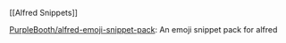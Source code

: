 

[[Alfred Snippets]]

[PurpleBooth/alfred-emoji-snippet-pack](https://github.com/PurpleBooth/alfred-emoji-snippet-pack): An emoji snippet pack for alfred





